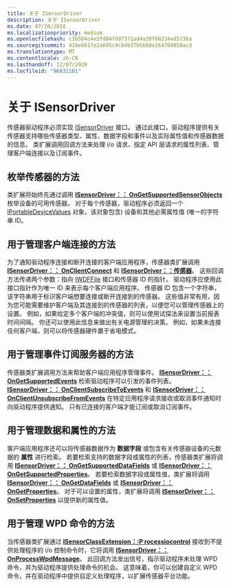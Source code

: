 ```yaml
---
title: 关于 ISensorDriver
description: 关于 ISensorDriver
ms.date: 07/20/2018
ms.localizationpriority: medium
ms.openlocfilehash: c3b504c4e3fd84fd97372ad4a39f60234ed5736a
ms.sourcegitcommit: 418e6617e2a695c9cb4b37b5b60e264760858acd
ms.translationtype: MT
ms.contentlocale: zh-CN
ms.lasthandoff: 12/07/2020
ms.locfileid: "96831101"
---
```

# <a name="about-isensordriver"></a>关于 ISensorDriver


传感器驱动程序必须实现 [ISensorDriver](/windows-hardware/drivers/ddi/sensorsclassextension/nn-sensorsclassextension-isensordriver) 接口。 通过此接口，驱动程序提供有关传感器支持哪些传感器类型、属性、数据字段和事件以及实际属性值和传感器数据的信息。 类扩展调用回调方法来处理 i/o 请求、指定 API 层请求的属性列表、管理客户端连接以及订阅事件。

## <a name="method-to-enumerate-sensors"></a>枚举传感器的方法

类扩展将始终先通过调用 [**ISensorDriver：： OnGetSupportedSensorObjects**](/windows-hardware/drivers/ddi/sensorsclassextension/nf-sensorsclassextension-isensordriver-ongetsupportedsensorobjects)枚举设备的可用传感器。 对于每个传感器，驱动程序必须返回一个 [IPortableDeviceValues](/windows-hardware/drivers/ddi/portabledevicetypes/nn-portabledevicetypes-iportabledevicevalues) 对象，该对象包含) 设备和其他必需属性值 (唯一的字符串 ID。

## <a name="methods-to-manage-client-connections"></a>用于管理客户端连接的方法

为了通知驱动程序连接和断开连接的客户端应用程序，传感器类扩展调用 [**ISensorDriver：： OnClientConnect**](/windows-hardware/drivers/ddi/sensorsclassextension/nf-sensorsclassextension-isensordriver-onclientconnect) 和 [**ISensorDriver：：传感器**](/windows-hardware/drivers/ddi/sensorsclassextension/nf-sensorsclassextension-isensordriver-onclientdisconnect)。 这些回调方法传递两个参数：指向 [IWDFFile](/windows-hardware/drivers/ddi/wudfddi/nn-wudfddi-iwdffile) 接口和传感器 ID 的指针。 驱动程序应使用此接口指针作为唯一 ID 来表示每个客户端应用程序。 传感器 ID 包含一个字符串，该字符串用于标识客户端想要连接或断开连接到的传感器。 这些值非常有用，因为您可能需要维护客户端及其连接到的传感器的列表，以便您可以管理传感器上的设置。 例如，如果给定多个客户端的冲突值，则可以使用试探法来设置当前报表时间间隔。 你还可以使用此信息来做出有关电源管理的决策。 例如，如果未连接任何客户端，则可以将传感器硬件置于省电模式。

## <a name="methods-to-manage-event-subscribers"></a>用于管理事件订阅服务器的方法

传感器类扩展调用方法来帮助客户端应用程序管理事件。 [**ISensorDriver：： OnGetSupportedEvents**](/windows-hardware/drivers/ddi/sensorsclassextension/nf-sensorsclassextension-isensordriver-ongetsupportedevents) 检索驱动程序可以引发的事件列表。 [**ISensorDriver：： OnClientSubscribeToEvents**](/windows-hardware/drivers/ddi/sensorsclassextension/nf-sensorsclassextension-isensordriver-onclientsubscribetoevents) 和 [**ISensorDriver：： OnClientUnsubscribeFromEvents**](/windows-hardware/drivers/ddi/sensorsclassextension/nf-sensorsclassextension-isensordriver-onclientunsubscribefromevents) 在特定应用程序请求接收或取消事件通知时向驱动程序提供通知。 只有已连接的客户端才能订阅或取消订阅事件。

## <a name="methods-to-manage-data-and-properties"></a>用于管理数据和属性的方法

客户端应用程序还可以将传感器数据作为 **数据字段** 或包含有关传感器设备的元数据的 **属性** 进行检索。 若要检索支持的数据字段或属性的列表，传感器类扩展将调用 [**ISensorDriver：： OnGetSupportedDataFields**](/windows-hardware/drivers/ddi/sensorsclassextension/nf-sensorsclassextension-isensordriver-ongetsupporteddatafields) 或 [**ISensorDriver：： OnGetSupportedProperties**](/windows-hardware/drivers/ddi/sensorsclassextension/nf-sensorsclassextension-isensordriver-ongetsupportedproperties)。 若要检索数据字段或属性值，类扩展将调用 [**ISensorDriver：： OnGetDataFields**](/windows-hardware/drivers/ddi/sensorsclassextension/nf-sensorsclassextension-isensordriver-ongetdatafields) 或 [**ISensorDriver：： OnGetProperties**](/windows-hardware/drivers/ddi/sensorsclassextension/nf-sensorsclassextension-isensordriver-ongetproperties)。 对于可以设置的属性，类扩展将调用 [**ISensorDriver：： OnSetProperties**](/windows-hardware/drivers/ddi/sensorsclassextension/nf-sensorsclassextension-isensordriver-onsetproperties) 以提供新的属性值。

## <a name="methods-to-manage-wpd-commands"></a>用于管理 WPD 命令的方法

当传感器类扩展通过 [**ISensorClassExtension：:P rocessiocontrol**](/windows-hardware/drivers/ddi/sensorsclassextension/nf-sensorsclassextension-isensorclassextension-processiocontrol) 接收到不提供处理程序的 i/o 控制命令时，它将调用 [**ISensorDriver：： OnProcessWpdMessage**](/windows-hardware/drivers/ddi/sensorsclassextension/nf-sensorsclassextension-isensordriver-onprocesswpdmessage)。 此回调方法发出信号，指示驱动程序未处理 WPD 命令，并为驱动程序提供处理命令的机会。 这意味着，你可以创建自定义 WPD 命令，并在驱动程序中提供自定义处理程序，以扩展传感器平台功能。

